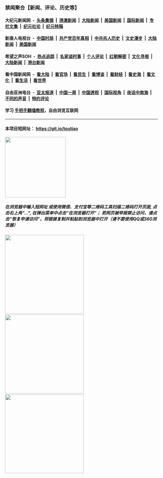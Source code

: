 ### 禁闻聚合【新闻、评论、历史等】

#### 大纪元新闻网 &nbsp;-&nbsp; [头条集锦](indexes/E头条集锦.md?t=03061602) &nbsp;|&nbsp; [港澳新闻](indexes/E港澳新闻.md?t=03061602)  &nbsp;|&nbsp; [大陆新闻](indexes/E大陆新闻.md?t=03061602) &nbsp;|&nbsp; [美国新闻](indexes/E美国新闻.md?t=03061602) &nbsp;|&nbsp; [国际新闻](indexes/E国际新闻.md?t=03061602) &nbsp;|&nbsp; [专栏文集](indexes/E专栏文集.md?t=03061602) &nbsp;|&nbsp; [纪元社论](indexes/E纪元社论.md?t=03061602) &nbsp;|&nbsp; [纪元特稿](indexes/E纪元特稿.md?t=03061602) 

#### 新唐人电视台 &nbsp;-&nbsp; [中国时局](indexes/N中国时局.md?t=03061602) &nbsp;|&nbsp; [共产党百年真相](indexes/N共产党百年真相.md?t=03061602) &nbsp;|&nbsp; [中共杀人历史](indexes/N中共杀人历史.md?t=03061602) &nbsp;|&nbsp; [文史漫步](indexes/N文史漫步.md?t=03061602) &nbsp;|&nbsp; [大陆新闻](indexes/N大陆新闻.md?t=03061602) &nbsp;|&nbsp; [美国新闻](indexes/N美国新闻.md?t=03061602)

#### 希望之声SOH &nbsp;-&nbsp; [热点追踪](indexes/H热点追踪.md?t=03061602) &nbsp;|&nbsp; [名家谈时事](indexes/H名家谈时事.md?t=03061602) &nbsp;|&nbsp; [个人评论](indexes/H个人评论.md?t=03061602)  &nbsp;|&nbsp; [红朝解密](indexes/H红朝解密.md?t=03061602) &nbsp;|&nbsp; [文化寻根](indexes/H文化寻根.md?t=03061602) &nbsp;|&nbsp; [大陆新闻](indexes/H大陆新闻.md?t=03061602) &nbsp;|&nbsp; [港台新闻](indexes/H港台新闻.md?t=03061602)

#### 看中国新闻网 &nbsp;-&nbsp; [看大陆](indexes/S看大陆.md?t=03061602) &nbsp;|&nbsp; [看官场](indexes/S看官场.md?t=03061602) &nbsp;|&nbsp; [看民生](indexes/S看民生.md?t=03061602)  &nbsp;|&nbsp; [看博谈](indexes/S看博谈.md?t=03061602) &nbsp;|&nbsp; [看财经](indexes/S看财经.md?t=03061602) &nbsp;|&nbsp; [看史海](indexes/S看史海.md?t=03061602) &nbsp;|&nbsp; [看文化](indexes/S看文化.md?t=03061602) &nbsp;|&nbsp; [看生活](indexes/S看生活.md?t=03061602) &nbsp;|&nbsp; [看世界](indexes/S看世界.md?t=03061602)

#### 自由亚洲电台 &nbsp;-&nbsp; [亚太报道](indexes/R亚太报道.md?t=03061602) &nbsp;|&nbsp; [中国一周](indexes/R中国一周.md?t=03061602) &nbsp;|&nbsp; [中国透视](indexes/R中国透视.md?t=03061602)  &nbsp;|&nbsp; [国际视角](indexes/R国际视角.md?t=03061602) &nbsp;|&nbsp; [夜话中南海](indexes/R夜话中南海.md?t=03061602) &nbsp;|&nbsp; [不同的声音](indexes/R不同的声音.md?t=03061602) &nbsp;|&nbsp; [特约评论](indexes/R特约评论.md?t=03061602)

#### 学习 [手把手翻墙教程](https://github.com/gfw-breaker/guides/wiki)，自由浏览互联网

----

#### 本项目短网址： https://git.io/toutiao
<img src="https://raw.githubusercontent.com/gfw-breaker/banned-news/master/scripts/img/qr.png" width="200px"/>  

##### 在浏览器中输入短网址 或使用微信、支付宝等二维码工具扫描二维码打开页面, 点击右上角"...", 在弹出菜单中点击“在浏览器打开”； 若网页被举报禁止访问，请点击“恢复申请访问”，将链接复制并粘贴到浏览器中打开（请不要使用QQ或360浏览器）

<img src="https://raw.githubusercontent.com/gfw-breaker/banned-news/master/scripts/img/1.png" width="260px"/> &nbsp; <img src="https://raw.githubusercontent.com/gfw-breaker/banned-news/master/scripts/img/2.png" width="260px"/> &nbsp; <img src="https://raw.githubusercontent.com/gfw-breaker/banned-news/master/scripts/img/3.png" width="260px"/>

